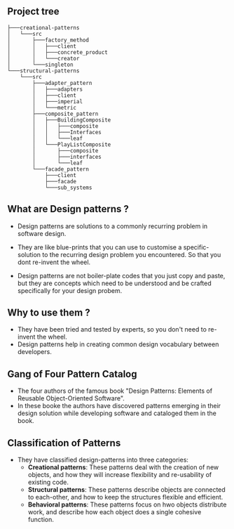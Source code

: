 ## Project tree
````
├───creational-patterns
│   └───src
│       ├───factory_method
│       │   ├───client
│       │   ├───concrete_product
│       │   └───creator
│       └───singleton
└───structural-patterns
    └───src
        ├───adapter_pattern
        │   ├───adapters
        │   ├───client
        │   ├───imperial
        │   └───metric
        ├───composite_pattern
        │   ├───BuildingComposite
        │   │   ├───composite
        │   │   ├───Interfaces
        │   │   └───leaf
        │   └───PlayListComposite
        │       ├───composite
        │       ├───interfaces
        │       └───leaf
        └───facade_pattern
            ├───client
            ├───facade
            └───sub_systems

````
## What are Design patterns ?

- Design patterns are solutions to a commonly recurring problem in software design.

- They are like blue-prints that you can use to customise a specific-solution to the recurring
  design problem you encountered. So that you dont re-invent the wheel.

- Design patterns are not boiler-plate codes that you just copy and paste, but they are
concepts which need to be understood and be crafted specifically for your design probem.
  
## Why to use them ?
- They have been tried and tested by experts, so you don't need to re-invent the wheel.
- Design patterns help in creating common design vocabulary between developers.

## Gang of Four Pattern Catalog
- The four authors of the famous book "Design Patterns: Elements of Reusable Object-Oriented Software".
- In these booke the authors have discovered patterns emerging in their design solution while developing 
  software and cataloged them in the book.
  
## Classification of Patterns
- They have classified design-patterns into three categories:
    - **Creational patterns**: These patterns deal with the creation of new objects, and how they will 
      increase flexibility and re-usability of existing code.
    - **Structural patterns**: These patterns describe objects are connected to each-other, and how to
      keep the structures flexible and efficient.
    - **Behavioral patterns**: These patterns focus on hwo objects distribute work, and describe how each object
      does a single cohesive function.